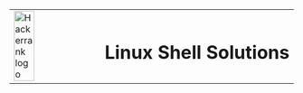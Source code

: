 
<table style="border:none;">
  <tr>
    <td>
        <img src="https://blog.hackerrank.com/wp-content/uploads/2017/10/logo_HRwordmark2700x670_2-1.png" style="width:50%;height:auto;" alt="Hackerrank logo" />
    </td>
    <td>
        <h1> Linux Shell Solutions </h1>
    </td>
  </tr>
</table>
